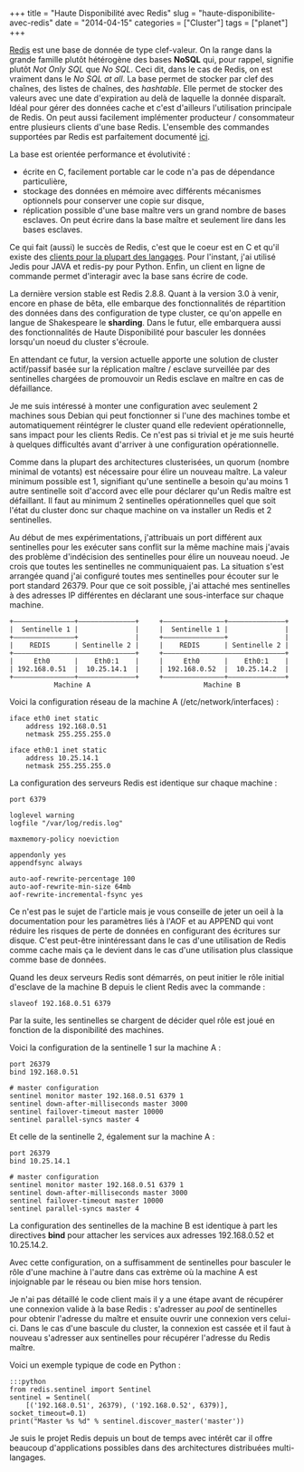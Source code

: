 +++
title = "Haute Disponibilité avec Redis"
slug = "haute-disponibilite-avec-redis"
date = "2014-04-15"
categories = ["Cluster"]
tags = ["planet"]
+++

[Redis](http://redis.io/) est une base de donnée de type clef-valeur. On la
range dans la grande famille plutôt hétérogène des bases **NoSQL** qui, pour
rappel, signifie plutôt *Not Only SQL* que *No SQL*. Ceci dit, dans le cas de
Redis, on est vraiment dans le *No SQL at all*. La base permet de stocker par
clef des chaînes, des listes de chaînes, des *hashtable*. Elle permet de
stocker des valeurs avec une date d'expiration au delà de laquelle la donnée
disparaît. Idéal pour gérer des données cache et c'est d'ailleurs
l'utilisation principale de Redis. On peut aussi facilement implémenter
producteur / consommateur entre plusieurs clients d'une base Redis. L'ensemble
des commandes supportées par Redis est parfaitement documenté
[ici](http://redis.io/commands).

La base est orientée performance et évolutivité :

-    écrite en C, facilement portable car le code n'a pas de dépendance particulière,
-    stockage des données en mémoire avec différents mécanismes optionnels pour conserver une copie sur disque,
-    réplication possible d'une base maître vers un grand nombre de bases esclaves. On peut écrire dans la base maître et seulement lire dans les bases esclaves.

Ce qui fait (aussi) le succès de Redis, c'est que le coeur est en C et qu'il
existe des [clients pour la plupart des langages](http://redis.io/clients).
Pour l'instant, j'ai utilisé Jedis pour JAVA et redis-py pour Python. Enfin,
un client en ligne de commande permet d'interagir avec la base sans écrire de
code.

La dernière version stable est Redis 2.8.8. Quant à la version 3.0 à venir,
encore en phase de bêta, elle embarque des fonctionnalités de répartition des
données dans des configuration de type cluster, ce qu'on appelle en langue de
Shakespeare le **sharding**. Dans le futur, elle embarquera aussi des
fonctionnalités de Haute Disponibilité pour basculer les données lorsqu'un
noeud du cluster s'écroule.

En attendant ce futur, la version actuelle apporte une solution de cluster
actif/passif basée sur la réplication maître / esclave surveillée par des
sentinelles chargées de promouvoir un Redis esclave en maître en cas de
défaillance.

Je me suis intéressé à monter une configuration avec seulement 2 machines sous
Debian qui peut fonctionner si l'une des machines tombe et automatiquement
réintégrer le cluster quand elle redevient opérationnelle, sans impact  pour
les clients Redis. Ce n'est pas si trivial et je me suis heurté à quelques
difficultés avant d'arriver à une configuration opérationnelle.

Comme dans la plupart des architectures clusterisées, un quorum (nombre
minimal de votants) est nécessaire pour élire un nouveau maître. La valeur
minimum possible est 1, signifiant qu'une sentinelle a besoin qu'au moins 1
autre sentinelle soit d'accord avec elle pour déclarer qu'un Redis maître est
défaillant. Il faut au minimum 2 sentinelles opérationnelles quel que soit
l'état du cluster donc sur chaque machine on va installer un Redis et 2
sentinelles.

Au début de mes expérimentations, j'attribuais un port différent aux
sentinelles pour les exécuter sans conflit sur la même machine mais j'avais
des problème d'indécision des sentinelles pour élire un nouveau noeud. Je
crois que toutes les sentinelles ne communiquaient pas. La situation s'est
arrangée quand j'ai configuré toutes mes sentinelles pour écouter sur le port
standard 26379. Pour que ce soit possible, j'ai attaché mes sentinelles à des
adresses IP différentes en déclarant une sous-interface sur chaque machine.

    +–––––––––––––––+––––––––––––––+     +–––––––––––––––+––––––––––––––+
    |  Sentinelle 1 |              |     |  Sentinelle 1 |              |
    +–––––––––––––––+              |     +–––––––––––––––+              |
    |    REDIS      | Sentinelle 2 |     |    REDIS      | Sentinelle 2 |
    +––––––––––––––––––––––––––––––+     +––––––––––––––––––––––––––––––+
    |     Eth0      |    Eth0:1    |     |     Eth0      |    Eth0:1    |
    | 192.168.0.51  |  10.25.14.1  |     | 192.168.0.52  |  10.25.14.2  |
    +–––––––––––––––+––––––––––––––+     +–––––––––––––––+––––––––––––––+
               Machine A                            Machine B


Voici la configuration réseau de la machine A (/etc/network/interfaces) :

    iface eth0 inet static
        address 192.168.0.51
        netmask 255.255.255.0    

    iface eth0:1 inet static
        address 10.25.14.1
        netmask 255.255.255.0


La configuration des serveurs Redis est identique sur chaque machine :

    port 6379

    loglevel warning
    logfile "/var/log/redis.log"

    maxmemory-policy noeviction

    appendonly yes
    appendfsync always

    auto-aof-rewrite-percentage 100
    auto-aof-rewrite-min-size 64mb
    aof-rewrite-incremental-fsync yes



Ce n'est pas le sujet de l'article mais je vous conseille de jeter un oeil à
la documentation pour les paramètres liés à l'AOF et au APPEND qui vont
réduire les risques de perte de données en configurant des écritures sur
disque. C'est peut-être inintéressant dans le cas d'une utilisation de Redis
comme cache mais ça le devient dans le cas d'une utilisation plus classique
comme base de données.

Quand les deux serveurs Redis sont démarrés, on peut initier le rôle initial
d'esclave de la machine B depuis le client Redis avec la commande :

    slaveof 192.168.0.51 6379

Par la suite, les sentinelles se chargent de décider quel rôle est joué en
fonction de la disponibilité des machines.

Voici la configuration de la sentinelle 1 sur la machine A :

    port 26379    
    bind 192.168.0.51

    # master configuration
    sentinel monitor master 192.168.0.51 6379 1
    sentinel down-after-milliseconds master 3000
    sentinel failover-timeout master 10000
    sentinel parallel-syncs master 4


Et celle de la sentinelle 2, également sur la machine A :

    port 26379
    bind 10.25.14.1

    # master configuration
    sentinel monitor master 192.168.0.51 6379 1
    sentinel down-after-milliseconds master 3000
    sentinel failover-timeout master 10000
    sentinel parallel-syncs master 4

La configuration des sentinelles de la machine B est identique à part les
directives **bind** pour attacher les services aux adresses 192.168.0.52 et
10.25.14.2.

Avec cette configuration, on a suffisamment de sentinelles pour basculer le
rôle d'une machine à l'autre dans cas extrème où la machine A est
injoignable par le réseau ou bien mise hors tension.

Je n'ai pas détaillé le code client mais il y a une étape avant de récupérer
une connexion valide à la base Redis : s'adresser au *pool* de sentinelles
pour obtenir l'adresse du maître et ensuite ouvrir une connexion vers celui-
ci. Dans le cas d'une bascule du cluster, la connexion est cassée et il faut à
nouveau s'adresser aux sentinelles pour récupérer l'adresse du Redis maître.

Voici un exemple typique de code en Python :

    :::python
    from redis.sentinel import Sentinel
    sentinel = Sentinel(
        [('192.168.0.51', 26379), ('192.168.0.52', 6379)], socket_timeout=0.1)
    print("Master %s %d" % sentinel.discover_master('master'))


Je suis le projet Redis depuis un bout de temps avec intérêt car il offre beaucoup d'applications possibles dans des architectures distribuées multi-langages.
